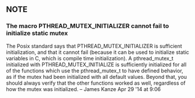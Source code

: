 
## NOTE

### The macro PTHREAD_MUTEX_INITIALIZER cannot fail to initialize static mutex

The Posix standard says that PTHREAD_MUTEX_INITIALIZER is sufficient initialization, and that it cannot fail (because it can be used to initialize static variables in C, which is compile time initialization). A pthread_mutex_t initialized with PTHREAD_MUTEX_INITIALIZE is sufficiently initialized for all of the functions which use the pthread_mutex_t to have defined behavior, as if the mutex had been initialized with all default values. Beyond that, you should always verify that the other functions worked as well, regardless of how the mutex was initialized. –  James Kanze Apr 29 '14 at 9:06